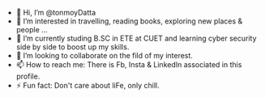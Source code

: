 - 👋 Hi, I’m @tonmoyDatta
- 👀 I’m interested in travelling, reading books, exploring new places & people ...
- 🌱 I’m currently studing B.SC in ETE at CUET and learning cyber security side by side to boost up my skills.
- 💞️ I’m looking to collaborate on the fild of my interest.
- 📫 How to reach me: There is Fb, Insta & LinkedIn associated in this profile.
- ⚡ Fun fact: Don't care about liFe, only chill.

<!---
tonmoyDatta/tonmoyDatta is a ✨ special ✨ repository because its `README.md` (this file) appears on your GitHub profile.
You can click the Preview link to take a look at your changes.
--->
